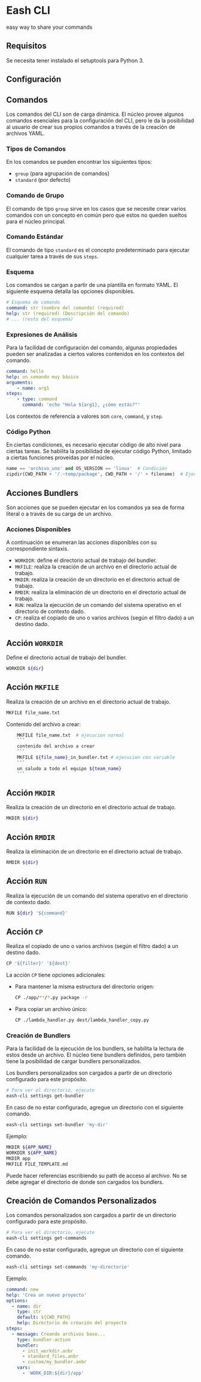 # Eash CLI
easy way to share your commands

## Requisitos

Se necesita tener instalado el setuptools para Python 3.

## Configuración

## Comandos

Los comandos del CLI son de carga dinámica. El núcleo provee algunos comandos esenciales para la configuración del CLI, pero le da la posibilidad al usuario de crear sus propios comandos a través de la creación de archivos YAML.

### Tipos de Comandos

En los comandos se pueden encontrar los siguientes tipos:
- `group` (para agrupación de comandos)
- `standard` (por defecto)

### Comando de Grupo

El comando de tipo `group` sirve en los casos que se necesite crear varios comandos con un concepto en común pero que estos no queden sueltos para el núcleo principal.

### Comando Estándar

El comando de tipo `standard` es el concepto predeterminado para ejecutar cualquier tarea a través de sus `steps`.

### Esquema

Los comandos se cargan a partir de una plantilla en formato YAML. El siguiente esquema detalla las opciones disponibles.

```yaml
# Esquema de comando
command: str (nombre del comando) (required)
help: str (required) (Descripción del comando)
# ... (resto del esquema)
```

### Expresiones de Análisis

Para la facilidad de configuración del comando, algunas propiedades pueden ser analizadas a ciertos valores contenidos en los contextos del comando.

```yaml
command: hello
help: un comando muy básico
arguments:
    - name: arg1
steps: 
    - type: command
      command: 'echo "Hola ${arg1}, ¿cómo estás?"'
```

Los contextos de referencia a valores son `core`, `command`, y `step`.

### Código Python

En ciertas condiciones, es necesario ejecutar código de alto nivel para ciertas tareas. Se habilita la posibilidad de ejecutar código Python, limitado a ciertas funciones proveídas por el núcleo.

```python
name == 'archivo_uno' and OS_VERSION == 'linux'  # Condición
zipdir(CWD_PATH + '/.~temp/package', CWD_PATH + '/' + filename)  # Ejecución de función
```

## Acciones Bundlers

Son acciones que se pueden ejecutar en los comandos ya sea de forma literal o a través de su carga de un archivo.

### Acciones Disponibles

A continuación se enumeran las acciones disponibles con su correspondiente sintaxis.

- `WORKDIR`: define el directorio actual de trabajo del bundler.
- `MKFILE`: realiza la creación de un archivo en el directorio actual de trabajo.
- `MKDIR`: realiza la creación de un directorio en el directorio actual de trabajo.
- `RMDIR`: realiza la eliminación de un directorio en el directorio actual de trabajo.
- `RUN`: realiza la ejecución de un comando del sistema operativo en el directorio de contexto dado.
- `CP`: realiza el copiado de uno o varios archivos (según el filtro dado) a un destino dado.

## Acción `WORKDIR`

Define el directorio actual de trabajo del bundler.

```bash
WORKDIR ${dir}
```

## Acción `MKFILE`

Realiza la creación de un archivo en el directorio actual de trabajo.

```bash
MKFILE file_name.txt
```

Contenido del archivo a crear:

```bash
    MKFILE file_name.txt  # ejecucion normal
    ```
    contenido del archivo a crear
    ```
    MKFILE ${file_name}_in_bundler.txt # ejecucion con variable
    ```
    un saludo a todo el equipo ${team_name}
    ```
```

## Acción `MKDIR`

Realiza la creación de un directorio en el directorio actual de trabajo.

```bash
MKDIR ${dir}
```

## Acción `RMDIR`

Realiza la eliminación de un directorio en el directorio actual de trabajo.

```bash
RMDIR ${dir}
```

## Acción `RUN`

Realiza la ejecución de un comando del sistema operativo en el directorio de contexto dado.

```bash
RUN ${dir} '${command}'
```

## Acción `CP`

Realiza el copiado de uno o varios archivos (según el filtro dado) a un destino dado.

```bash
CP '${filter}' '${dest}'
```

La acción `CP` tiene opciones adicionales:

- Para mantener la misma estructura del directorio origen:

  ```bash
  CP ./app/**/*.py package -r
  ```

- Para copiar un archivo único:

  ```bash
  CP ./lambda_handler.py dest/lambda_handler_copy.py
  ```

### Creación de Bundlers

Para la facilidad de la ejecución de los bundlers, se habilita la lectura de estos desde un archivo. El núcleo tiene bundlers definidos, pero también tiene la posibilidad de cargar bundlers personalizados.

Los bundlers personalizados son cargados a partir de un directorio configurado para este propósito.

```sh
# Para ver el directorio, ejecute
eash-cli settings get-bundler
```

En caso de no estar configurado, agregue un directorio con el siguiente comando.

```sh
eash-cli settings set-bundler 'my-dir'
```

Ejemplo:

```bash
MKDIR ${APP_NAME}
WORKDIR ${APP_NAME}
MKDIR app
MKFILE FILE_TEMPLATE.md
```

Puede hacer referencias escribiendo su path de acceso al archivo. No se debe agregar el directorio de donde son cargados los bundlers.

## Creación de Comandos Personalizados

Los comandos personalizados son cargados a partir de un directorio configurado para este propósito.

```sh
# Para ver el directorio, ejecute
eash-cli settings get-commands
```

En caso de no estar configurado, agregue un directorio con el siguiente comando.

```sh
eash-cli settings set-commands 'my-directorio'
```

Ejemplo:

```yaml
command: new
help: 'Crea un nuevo proyecto'
options:
  - name: dir
    type: str
    default: ${CWD_PATH}
    help: Directorio de creación del proyecto
steps:
  - message: Creando archivos base...
    type: bundler-action
    bundler:
      - init_workdir.anbr
      - standard_files.anbr
      - custom/my_bundler.anbr
    vars:
      - 'WORK_DIR:${dir}/app'
```
